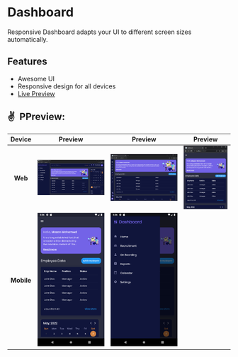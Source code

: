 # Dashboard

Responsive Dashboard adapts your UI to different screen sizes automatically. 

## Features

- Awesome UI
- Responsive design for all devices
- [Live Preview](https://mazen-mo7amed.github.io/host_dashboard/#/)


## ✌ PPreview:

|   Device   |                    Preview                    |                    Preview                    |             Preview              |
|:----------:|:---------------------------------------------:|:---------------------------------------------:|:--------------------------------:|
|  **Web**   | <img src="screenshot\web1.png" title="web1"/> | <img src="screenshot\web2.png" title="web2"/> | <img src="screenshot\web3.png"/> |
| **Mobile** |       <img src="screenshot/mob1.png" />       |       <img src="screenshot\mob2.png"/>        |                                                                  

